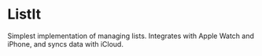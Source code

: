 # ListIt

Simplest implementation of managing lists.
Integrates with Apple Watch and iPhone, and syncs data with iCloud.
